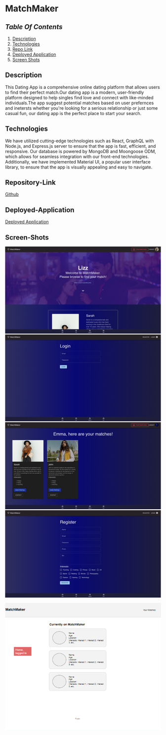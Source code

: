 # MatchMaker

## _Table Of Contents_

1. [Description](#description)
2. [Technologies](#technologies)
3. [Repo Link](#repository-link)
4. [Deployed Application](#deployed-application)
5. [Screen Shots](#screen-shots)

## Description

This Dating App is a comprehensive online dating platform that allows users to find their perfect match.Our dating app is a modern, user-friendly platform designed to help singles find love and connect with like-minded individuals.The app suggest potential matches based on user prefernces and inetersts whether you're looking for a serious relationship or just some casual fun, our dating app is the perfect place to start your search.

## Technologies

We have utilized cutting-edge technologies such as React, GraphQL with Node.js, and Express.js server to ensure that the app is fast, efficient, and responsive. Our database is powered by MongoDB and Moongoose ODM, which allows for seamless integration with our front-end technologies. Additionally, we have implemented Material UI, a popular user interface library, to ensure that the app is visually appealing and easy to navigate.

## Repository-Link

[Github](https://github.com/JakeDish/date-app)

## Deployed-Application

[Deployed Application](https://matchmakerdating.herokuapp.com/)

## Screen-Shots

![homepage](images/Screenshot_2023-05-05_at_11.18.05_AM.png)
![login](images/Screenshot_2023-05-05_at_11.18.43_AM.png)
![matches](images/Screenshot_2023-05-05_at_11.19.40_AM.png)
![register](images/register.png)
<!-- ![Wireframe](images/Screenshot_2023-05-05_at_11.18.05_AM.png) -->
![Wireframe](images/wireframe2.PNG)
